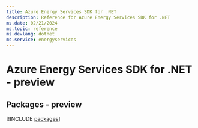 ```yaml
---
title: Azure Energy Services SDK for .NET
description: Reference for Azure Energy Services SDK for .NET
ms.date: 02/21/2024
ms.topic: reference
ms.devlang: dotnet
ms.service: energyservices
---
```

# Azure Energy Services SDK for .NET - preview
## Packages - preview
[!INCLUDE [packages](energy-services-index.md)]